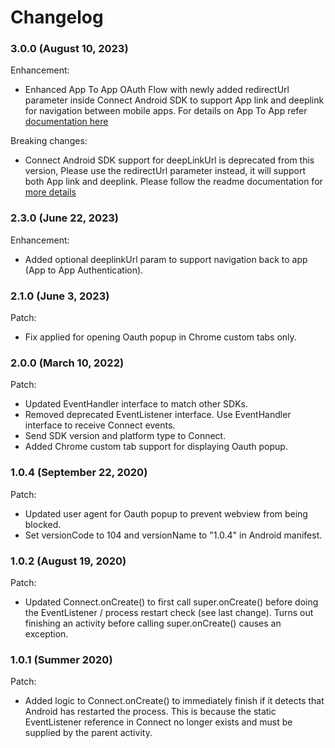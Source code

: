# Changelog

### 3.0.0 (August 10, 2023)

Enhancement:
- Enhanced App To App OAuth Flow with newly added redirectUrl parameter inside Connect Android SDK to support App link and deeplink for navigation between mobile apps. For details on App To App refer [documentation here](https://developer.mastercard.com/open-banking-us/documentation/connect/mobile-sdks/)

Breaking changes:
- Connect Android SDK support for deepLinkUrl is deprecated from this version, Please use the redirectUrl parameter instead, it will support both App link and deeplink. Please follow the readme documentation for [more details](https://github.com/Mastercard/connect-android-sdk#readme)

### 2.3.0 (June 22, 2023)

Enhancement:
- Added optional deeplinkUrl param to support navigation back to app (App to App Authentication).

### 2.1.0 (June 3, 2023)

Patch:
- Fix applied for opening Oauth popup in Chrome custom tabs only.


### 2.0.0 (March 10, 2022)

Patch:
- Updated EventHandler interface to match other SDKs.
- Removed deprecated EventListener interface.  Use EventHandler interface to receive Connect events.  
- Send SDK version and platform type to Connect.
- Added Chrome custom tab support for displaying Oauth popup.


### 1.0.4 (September 22, 2020)

Patch:
- Updated user agent for Oauth popup to prevent webview from being blocked.
- Set versionCode to 104 and versionName to "1.0.4" in Android manifest.

### 1.0.2 (August 19, 2020)

Patch:
- Updated Connect.onCreate() to first call super.onCreate() before doing the EventListener / process restart check (see last change).  Turns out finishing an activity before calling super.onCreate() causes an exception.

### 1.0.1 (Summer 2020)

Patch:
- Added logic to Connect.onCreate() to immediately finish if it detects that Android has restarted the process.  This is because the static EventListener reference in Connect no longer exists and must be supplied by the parent activity.

